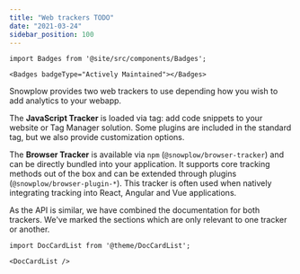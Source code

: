 ```yaml
---
title: "Web trackers TODO"
date: "2021-03-24"
sidebar_position: 100
---
```


```mdx-code-block
import Badges from '@site/src/components/Badges';

<Badges badgeType="Actively Maintained"></Badges>
```

Snowplow provides two web trackers to use depending how you wish to add analytics to your webapp.

The **JavaScript Tracker** is loaded via tag: add code snippets to your website or Tag Manager solution. Some plugins are included in the standard tag, but we also provide customization options.

The **Browser Tracker** is available via `npm` (`@snowplow/browser-tracker`) and can be directly bundled into your application. It supports core tracking methods out of the box and can be extended through plugins (`@snowplow/browser-plugin-*`). This tracker is often used when natively integrating tracking into React, Angular and Vue applications.

As the API is similar, we have combined the documentation for both trackers. We've marked the sections which are only relevant to one tracker or another.

```mdx-code-block
import DocCardList from '@theme/DocCardList';

<DocCardList />
```
